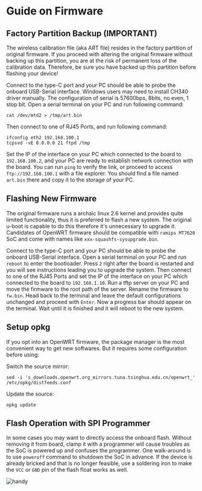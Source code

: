 # Guide on Firmware
## Factory Partition Backup (IMPORTANT)
The wireless calibration file (aka ART file) resides in the factory partition of original firmware. If you proceed with altering the original firmware without backing up this partition, you are at the risk of permanent loss of the calibration data. Therefore, be sure you have backed up this partition before flashing your device!


Connect to the type-C port and your PC should be able to probe the onboard USB-Serial interface. Windows users may need to install CH340 driver manually. The configuration of serial is 57600bps, 8bits, no even, 1 stop bit. Open a serial terminal on your PC and run following command:

```
cat /dev/mtd2 > /tmp/art.bin
```

Then connect to one of RJ45 Ports, and run following command:

```
ifconfig eth2 192.168.100.1
tcpsvd -vE 0.0.0.0 21 ftpd /tmp
```

Set the IP of the interface on your PC which connected to the board to `192.168.100.2`, and your PC are ready to establish network connection with the board. You can run `ping` to verify the link, or proceed to access `ftp://192.168.100.1` with a file explorer. You should find a file named `art.bin` there and copy it to the storage of your PC.

## Flashing New Firmware
The original firmware runs a archaic linux 2.6 kernel and provides quite limited functionality, thus it is preferred to flash a new system. The original u-boot is capable to do this therefore it's unnecessary to upgrade it. Candidates of OpenWRT firmware should be compatible with `ramips MT7620` SoC and come with names like `xxx-squashfs-sysupgrade.bin`.


Connect to the type-C port and your PC should be able to probe the onboard USB-Serial interface. Open a serial terminal on your PC and run `reboot` to enter the bootloader. Press `2` right after the board is restarted and you will see instructions leading you to upgrade the system. Then connect to one of the RJ45 Ports and set the IP of the interface on your PC which connected to the board to `192.168.1.10`. Run a tftp server on your PC and move the firmware to the root path of the server. Rename the firmware to `fw.bin`. Head back to the terminal and leave the default configurations unchanged and proceed with `Enter`. Now a progress bar should appear on the terminal. Wait until it is finished and it will reboot to the new system.

## Setup opkg
If you opt into an OpenWRT firmware, the package manager is the most convenient way to get new softwares. But it requires some configuration before using:


Switch the source mirror:
```
sed -i 's_downloads.openwrt.org_mirrors.tuna.tsinghua.edu.cn/openwrt_' /etc/opkg/distfeeds.conf
```

Update the source:

```
opkg update
```

## Flash Operation with SPI Programmer
In some cases you may want to directly access the onboard flash. Without removing it from board, clamp it with a programmer will cause troubles as the SoC is powered up and confuses the programmer. One walk-around is to use `poweroff` command to shutdown the SoC in advance. If the device is already bricked and that is no longer feasible, use a soldering iron to make the `VCC` or `GND` pin of the flash float works as well.

![handy](../img/burn.jpg)
